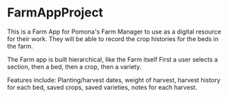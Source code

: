 # FarmAppProject
This is a Farm App for Pomona's Farm Manager to use as a digital resource for their work.
They will be able to record the crop histories for the beds in the farm.

The Farm app is built hierarchical, like the Farm itself
First a user selects a section, then a bed, then a crop, then a variety.

Features include: Planting/harvest dates, weight of harvest, harvest history for each bed, saved crops, saved varieties, notes for each harvest.
